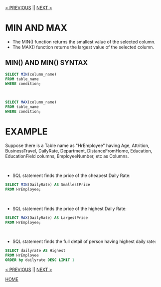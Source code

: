 [< PREVIOUS](limit.md) || [NEXT >](sumavgcount.md)

# MIN AND MAX

+ The MIN() function returns the smallest value of the selected column.
+ The MAX() function returns the largest value of the selected column. 
  
## MIN() AND MIN() SYNTAX
```sql
SELECT MIN(column_name)
FROM table_name
WHERE condition;
```

<br />

```sql
SELECT MAX(column_name)
FROM table_name
WHERE condition;
```

# EXAMPLE
Suppose there is a Table name as "HrEmployee" having Age, Attrition, BusinessTravel, DailyRate, Department, DistanceFromHome,
Education, EducationField columns, EmployeeNumber, etc as Columns.

<br />

+ SQL statement finds the price of the cheapest Daily Rate:
```sql
SELECT MIN(DailyRate) AS SmallestPrice
FROM HrEmployee;
```

<br />

+ SQL statement finds the price of the highest Daily Rate:
```sql
SELECT MAX(DailyRate) AS LargestPrice
FROM HrEmployee;
```

<br />

+ SQL statement finds the full detail of person having highest daily rate:
```sql
SELECT dailyrate AS Highest 
FROM HrEmployee 
ORDER by dailyrate DESC LIMIT 1
```

[< PREVIOUS](limit.md) || [NEXT >](sumavgcount.md)

[HOME](README.md)
